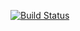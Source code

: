 [![Build Status](https://travis-ci.org/TAHK6e3TOPMO3OB/shared_ptr.svg?branch=master)](https://travis-ci.org/TAHK6e3TOPMO3OB/shared_ptr)
